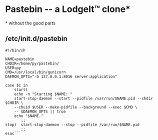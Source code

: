 Pastebin -- a LodgeIt™ clone*
=============================

\* without the good parts

## /etc/init.d/pastebin

```shell
#!/bin/sh

NAME=pastebin
CHDIR=/home/py/pastebin/
USER=py
CMD=/usr/local/bin/gunicorn
DAEMON_OPTS="-b 127.0.0.1:8016 server:application"

case $1 in
    start)
    echo -n "Starting $NAME: "
    start-stop-daemon --start --pidfile /var/run/$NAME.pid --chdir $CHDIR \
    --chuid $USER --make-pidfile --background --exec $CMD \
    -- $DAEMON_OPTS || true
    echo "$NAME."
       ;;
stop)  start-stop-daemon --stop --pidfile /var/run/$NAME.pid
       ;;
esac```
